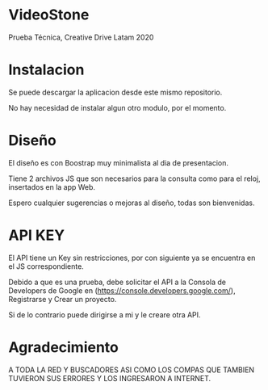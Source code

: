# VideoStone
Prueba Técnica, Creative Drive Latam 2020

# Instalacion

Se puede descargar la aplicacion desde este mismo repositorio.

No hay necesidad de instalar algun otro modulo, por el momento.

# Diseño

El diseño es con Boostrap muy minimalista al dia de presentacion.

Tiene 2 archivos JS que son necesarios para la consulta como para el reloj, insertados
en la app Web.

Espero cualquier sugerencias o mejoras al diseño, todas son bienvenidas.

# API KEY

El API tiene un Key sin restricciones, por con siguiente ya se encuentra en el JS correspondiente.

Debido a que es una prueba, debe solicitar el API a la Consola de Developers de 
Google en (https://console.developers.google.com/), Registrarse y Crear un proyecto.

Si de lo contrario puede dirigirse a mi y le creare otra API.

# Agradecimiento

A TODA LA RED Y BUSCADORES ASI COMO LOS COMPAS QUE TAMBIEN TUVIERON SUS ERRORES Y LOS 
INGRESARON A INTERNET.

